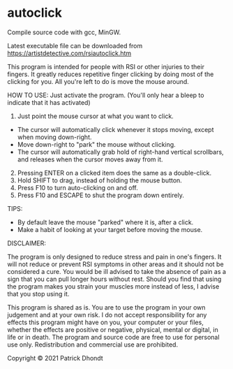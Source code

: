# autoclick

Compile source code with gcc, MinGW.

Latest executable file can be downloaded from
https://artistdetective.com/rsiautoclick.htm

This program is intended for people with RSI or other injuries to their fingers. 
It greatly reduces repetitive finger clicking by doing most of the clicking for you. 
All you're left to do is move the mouse around.

HOW TO USE:
Just activate the program. (You'll only hear a bleep to indicate that it has activated)
1. Just point the mouse cursor at what you want to click. 
 - The cursor will automatically click whenever it stops moving, except when moving down-right.
 - Move down-right to "park" the mouse without clicking.
 - The cursor will automatically grab hold of right-hand vertical scrollbars, and releases when the cursor moves away from it.
2. Pressing ENTER on a clicked item does the same as a double-click.
3. Hold SHIFT to drag, instead of holding the mouse button.
4. Press F10 to turn auto-clicking on and off.
5. Press F10 and ESCAPE to shut the program down entirely.

TIPS:
- By default leave the mouse "parked" where it is, after a click.
- Make a habit of looking at your target before moving the mouse. 



DISCLAIMER: 

The program is only designed to reduce stress and pain in one's fingers. It will not reduce or prevent RSI symptoms in other areas and it should not be considered a cure. You would be ill advised to take the absence of pain as a sign that you can pull longer hours without rest. Should you find that using the program makes you strain your muscles more instead of less, I advise that you stop using it.

This program is shared as is. You are to use the program in your own judgement and at your own risk. I do not accept responsibility for any effects this program might have on you, your computer or your files, whether the effects are positive or negative, physical, mental or digital, in life or in death.
The program and source code are free to use for personal use only. Redistribution and commercial use are prohibited.

Copyright © 2021 Patrick Dhondt
